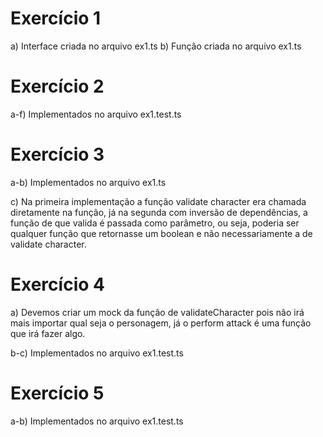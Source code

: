# Exercício 1

a) Interface criada no arquivo ex1.ts
b) Função criada no arquivo ex1.ts

# Exercício 2

a-f) Implementados no arquivo ex1.test.ts

# Exercício 3

a-b) Implementados no arquivo ex1.ts

c) Na primeira implementação a função validate character era chamada diretamente na função, já na segunda com inversão de dependências, a função de que valida é passada como parâmetro, ou seja, poderia ser qualquer função que retornasse um boolean e não necessariamente a de validate character.

# Exercício 4

a) Devemos criar um mock da função de validateCharacter pois não irá mais importar qual seja o personagem, já o perform attack é uma função que irá fazer algo.

b-c) Implementados no arquivo ex1.test.ts

# Exercício 5

a-b) Implementados no arquivo ex1.test.ts
